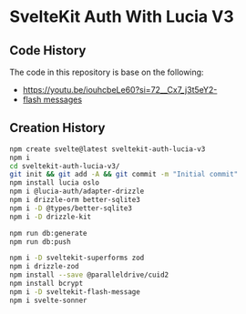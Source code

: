 # SvelteKit Auth With Lucia V3

## Code History

The code in this repository is base on the following:

- https://youtu.be/iouhcbeLe60?si=72__Cx7_j3t5eY2-
- [flash messages](https://youtu.be/hB6OkaYWS5I?si=aQn_gWg58TtICwBA)

## Creation History

```bash
npm create svelte@latest sveltekit-auth-lucia-v3
npm i
cd sveltekit-auth-lucia-v3/
git init && git add -A && git commit -m "Initial commit"
npm install lucia oslo
npm i @lucia-auth/adapter-drizzle
npm i drizzle-orm better-sqlite3
npm i -D @types/better-sqlite3
npm i -D drizzle-kit

npm run db:generate
npm run db:push

npm i -D sveltekit-superforms zod
npm i drizzle-zod
npm install --save @paralleldrive/cuid2
npm install bcrypt
npm i -D sveltekit-flash-message
npm i svelte-sonner

```

